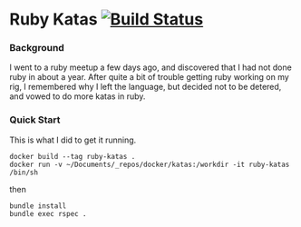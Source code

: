 # Ruby Katas  [![Build Status](https://travis-ci.org/ategt/ruby-katas.svg?branch=master)](https://travis-ci.org/ategt/ruby-katas)

### Background

I went to a ruby meetup a few days ago, and discovered that I had not done ruby in about a year.  After quite a bit of trouble getting ruby working on my rig, I remembered why I left the language, but decided not to be detered, and vowed to do more katas in ruby.

### Quick Start

This is what I did to get it running.

```
docker build --tag ruby-katas .
docker run -v ~/Documents/_repos/docker/katas:/workdir -it ruby-katas /bin/sh
```

then

```
bundle install
bundle exec rspec .
```